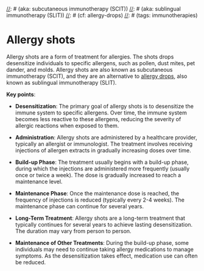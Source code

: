 [//]: # (source: ?)
[//]: # (aka: subcutaneous immunotherapy (SCIT))
[//]: # (aka: sublingual immunotherapy (SLIT))
[//]: # (cf: allergy-drops)
[//]: # (tags: immunotherapies)

# Allergy shots

Allergy shots are a form of treatment for allergies. The shots drops desensitize individuals to specific allergens, such as pollen, dust mites, pet dander, and molds. Allergy shots are also known as subcutaneous immunotherapy (SCIT), and they are an alternative to [allergy drops](../allergy-drops/), also known as sublingual immunotherapy (SLIT).

**Key points**:

* **Desensitization**: The primary goal of allergy shots is to desensitize the immune system to specific allergens. Over time, the immune system becomes less reactive to these allergens, reducing the severity of allergic reactions when exposed to them.

* **Administration**: Allergy shots are administered by a healthcare provider, typically an allergist or immunologist. The treatment involves receiving injections of allergen extracts in gradually increasing doses over time.

* **Build-up Phase**: The treatment usually begins with a build-up phase, during which the injections are administered more frequently (usually once or twice a week). The dose is gradually increased to reach a maintenance level.

* **Maintenance Phase**: Once the maintenance dose is reached, the frequency of injections is reduced (typically every 2-4 weeks). The maintenance phase can continue for several years.

* **Long-Term Treatment**: Allergy shots are a long-term treatment that typically continues for several years to achieve lasting desensitization. The duration may vary from person to person.

* **Maintenance of Other Treatments**: During the build-up phase, some individuals may need to continue taking allergy medications to manage symptoms. As the desensitization takes effect, medication use can often be reduced.
